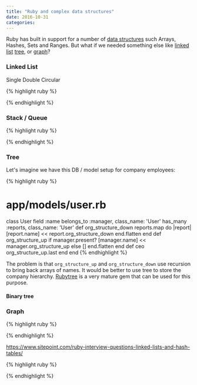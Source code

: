 ```yaml
---
title: "Ruby and complex data structures"
date: 2016-10-31
categories:
---
```


Ruby has built in support for a number of [data structures](https://www.sitepoint.com/guide-ruby-collections-part-arrays/) such  Arrays, Hashes, Sets and Ranges.  But what if we needed something else like [linked list](https://www.tutorialspoint.com/data_structures_algorithms/linked_list_algorithms.htm) [tree](https://www.tutorialspoint.com/data_structures_algorithms/tree_data_structure.htm), or  [graph](https://www.tutorialspoint.com/data_structures_algorithms/graph_data_structure.htm)?


### Linked List

Single
Double
Circular

{% highlight ruby %}

{% endhighlight %}



### Stack / Queue


{% highlight ruby %}

{% endhighlight %}



### Tree

Let's imagine we have this DB / model setup for company employees:

{% highlight ruby %}
# app/models/user.rb
class User
  field :name
  belongs_to :manager, class_name: 'User'
  has_many   :reports, class_name: 'User'
  def org_structure_down
    reports.map do |report|
      [report.name] << report.org_structure_down
    end.flatten
  end
  def org_structure_up
    if manager.present?
      [manager.name] << manager.org_structure_up
    else
      []
    end.flatten
  end
  def ceo
    org_structure_up.last
  end
end
{% endhighlight %}

The problem is that `org_structure_up` and `org_structure_down` use recursion to bring back arrays of names.  It would be better to use tree to store the company hierarchy.  [Rubytree](https://rubygems.org/gems/rubytree/) is a very mature gem that can be used for this purpose.  

#### Binary tree



### Graph


{% highlight ruby %}

{% endhighlight %}


https://www.sitepoint.com/ruby-interview-questions-linked-lists-and-hash-tables/


{% highlight ruby %}

{% endhighlight %}
